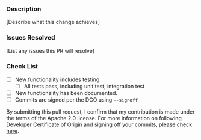 ### Description

[Describe what this change achieves]

### Issues Resolved

[List any issues this PR will resolve]

### Check List

- [ ] New functionality includes testing.
  - [ ] All tests pass, including unit test, integration test
- [ ] New functionality has been documented.
- [ ] Commits are signed per the DCO using `--signoff`

By submitting this pull request, I confirm that my contribution is made under the terms of the Apache 2.0 license.
For more information on following Developer Certificate of Origin and signing off your commits, please check [here](https://github.com/opensearch-project/OpenSearch/blob/main/CONTRIBUTING.md#developer-certificate-of-origin).
